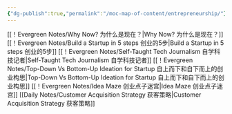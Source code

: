 ```yaml
---
{"dg-publish":true,"permalink":"/moc-map-of-content/entrepreneurship/"}
---
```


[[！Evergreen Notes/Why Now? 为什么是现在？\|Why Now? 为什么是现在？]]
[[！Evergreen Notes/Build a Startup in 5 steps 创业的5步\|Build a Startup in 5 steps 创业的5步]]
[[！Evergreen Notes/Self-Taught Tech Journalism 自学科技记者\|Self-Taught Tech Journalism 自学科技记者]]
[[！Evergreen Notes/Top-Down Vs Bottom-Up Ideation for Startup 自上而下和自下而上的创业构思\|Top-Down Vs Bottom-Up Ideation for Startup 自上而下和自下而上的创业构思]]
[[！Evergreen Notes/Idea Maze 创业点子迷宫\|Idea Maze 创业点子迷宫]]
[[Daily Notes/Customer Acquisition Strategy 获客策略\|Customer Acquisition Strategy 获客策略]]
